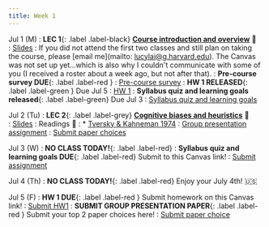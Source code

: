 ```yaml
---
title: Week 1 
---
```


Jul 1 (M)
: **LEC 1**{: .label .label-black} **[Course introduction and overview](https://harvard.zoom.us/rec/share/4Nf-WrT2LBceFhi5KWyQPyjbLuRNRqt_NaYfUuUXKS2dSQs5my3w-kQoxAG9P1Gz.mvNh1VX3AFr2ft5z)** 🎥  
    : [Slides](https://drive.google.com/file/d/1o6YJ3QmdVnQ8MXa0V3S5_0yrAT1s8lUr/view?usp=sharing)
: If you did not attend the first two classes and still plan on taking the course, please [email me](mailto: lucylai@g.harvard.edu). The Canvas was not set up yet...which is also why I couldn't communicate with some of you (I received a roster about a week ago, but not after that).
:  **Pre-course survey DUE**{: .label .label-red } 
    : [Pre-course survey](https://forms.gle/zCcZeH4jAdXhBWb38)
:  **HW 1 RELEASED**{: .label .label-green } Due Jul 5
    : [HW 1](https://docs.google.com/document/d/14Zphs5nMfnk0j_n5lOw6T_NuQjQyB0e-6yGrA9dmwyc/edit?usp=sharing)
:  **Syllabus quiz and learning goals released**{: .label .label-green} Due Jul 3
    : [Syllabus quiz and learning goals](https://docs.google.com/document/d/15WEM-eTtZ5dsCqkJRhrh2NorHSKVZ_tEBvN2wYeEnEY/edit?usp=sharing)

Jul 2 (Tu)
: **LEC 2**{: .label .label-grey} **[Cognitive biases and heuristics](https://harvard.zoom.us/rec/share/u1iC6Ccn8oGmDca7udQn34-EUgAZ7URjQepapgJLhADBtEVaIjB1-JBeFvwxKTke.7ulWCk3C7qJ1lyl4?startTime=1719965346000)** 🎥  
    : [Slides](https://drive.google.com/file/d/1o6s_iRvNx0IPdtOgthINQBIXGxnJI8Ry/view?usp=sharing)
: Readings 📖
: * [Tversky & Kahneman 1974](https://www2.psych.ubc.ca/~schaller/Psyc590Readings/TverskyKahneman1974.pdf)
: [Group presentation assignment](https://docs.google.com/document/d/1g3Zp-5wMBO15vbms3VvioJEA2zjRV3nAaSrRCfV_omQ/edit?usp=sharing)
    : [Submit paper choices](https://forms.gle/b9MgsnbDfZBzDxGe9)

Jul 3 (W)
: **NO CLASS TODAY!**{: .label .label-red}
:  **Syllabus quiz and learning goals DUE**{: .label .label-red} Submit to this Canvas link!
    : [Submit assignment](https://canvas.ucsd.edu/courses/57867/assignments/820138)

Jul 4 (Th)
: **NO CLASS TODAY!**{: .label .label-red} Enjoy your July 4th! 🇺🇸

Jul 5 (F)
:  **HW 1 DUE**{: .label .label-red } Submit homework on this Canvas link!
    : [Submit HW1](https://canvas.ucsd.edu/courses/57867/assignments/820134)
:  **SUBMIT GROUP PRESENTATION PAPER**{: .label .label-red } Submit your top 2 paper choices here!
    : [Submit paper choice](https://forms.gle/b9MgsnbDfZBzDxGe9)
